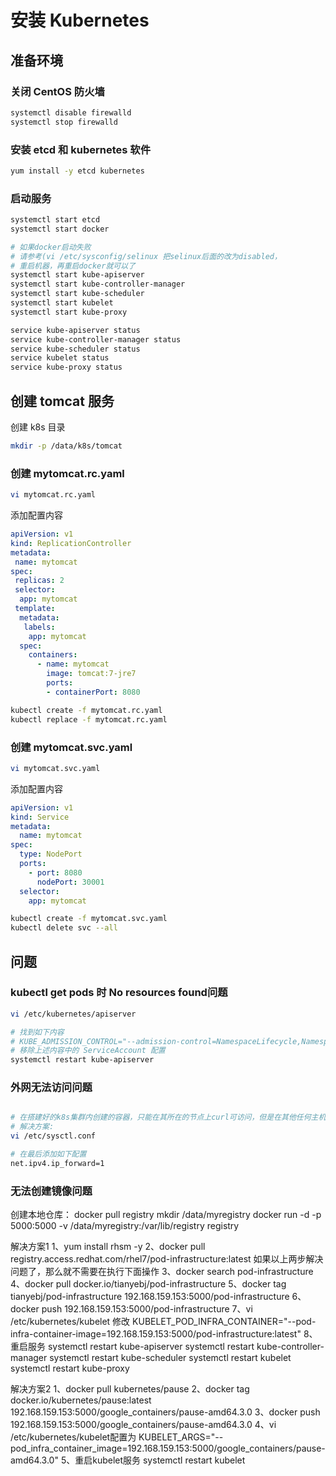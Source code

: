# 安装 Kubernetes

## 准备环境

### 关闭 CentOS 防火墙

```bash
systemctl disable firewalld
systemctl stop firewalld
```

### 安装 etcd 和 kubernetes 软件

```bash
yum install -y etcd kubernetes
```

### 启动服务

```bash
systemctl start etcd
systemctl start docker

# 如果docker启动失败
# 请参考(vi /etc/sysconfig/selinux 把selinux后面的改为disabled，
# 重启机器，再重启docker就可以了
systemctl start kube-apiserver
systemctl start kube-controller-manager
systemctl start kube-scheduler
systemctl start kubelet
systemctl start kube-proxy

service kube-apiserver status
service kube-controller-manager status
service kube-scheduler status
service kubelet status
service kube-proxy status

```

## 创建 tomcat 服务

创建 k8s 目录

```bash
mkdir -p /data/k8s/tomcat
```

### 创建 mytomcat.rc.yaml

```bash
vi mytomcat.rc.yaml
```

添加配置内容

```yaml
apiVersion: v1
kind: ReplicationController
metadata:
 name: mytomcat
spec:
 replicas: 2
 selector:
  app: mytomcat
 template:
  metadata:
   labels:
    app: mytomcat
  spec:
    containers:
      - name: mytomcat
        image: tomcat:7-jre7
        ports:
        - containerPort: 8080

```

```bash
kubectl create -f mytomcat.rc.yaml
kubectl replace -f mytomcat.rc.yaml
```

### 创建 mytomcat.svc.yaml

```bash
vi mytomcat.svc.yaml
```

添加配置内容

```yaml
apiVersion: v1
kind: Service
metadata:
  name: mytomcat
spec:
  type: NodePort
  ports:
    - port: 8080
      nodePort: 30001
  selector:
    app: mytomcat

```

```bash
kubectl create -f mytomcat.svc.yaml
kubectl delete svc --all
```

## 问题

### kubectl get pods 时 No resources found问题

```bash
vi /etc/kubernetes/apiserver

# 找到如下内容
# KUBE_ADMISSION_CONTROL="--admission-control=NamespaceLifecycle,NamespaceExists,LimitRanger,SecurityContextDeny,ServiceAccount,ResourceQuota"
# 移除上述内容中的 ServiceAccount 配置
systemctl restart kube-apiserver

```

### 外网无法访问问题

```bash

# 在搭建好的k8s集群内创建的容器，只能在其所在的节点上curl可访问，但是在其他任何主机上无法访问 容器占用的端口
# 解决方案:
vi /etc/sysctl.conf

# 在最后添加如下配置
net.ipv4.ip_forward=1

```

### 无法创建镜像问题

创建本地仓库：
docker pull registry
mkdir /data/myregistry
docker run -d -p 5000:5000 -v /data/myregistry:/var/lib/registry registry

解决方案1
1、yum install rhsm -y
2、docker pull registry.access.redhat.com/rhel7/pod-infrastructure:latest
  如果以上两步解决问题了，那么就不需要在执行下面操作
3、docker search pod-infrastructure
4、docker pull docker.io/tianyebj/pod-infrastructure
5、docker tag tianyebj/pod-infrastructure 192.168.159.153:5000/pod-infrastructure
6、docker push 192.168.159.153:5000/pod-infrastructure
7、vi /etc/kubernetes/kubelet
  修改 KUBELET_POD_INFRA_CONTAINER="--pod-infra-container-image=192.168.159.153:5000/pod-infrastructure:latest"
8、重启服务
  systemctl restart kube-apiserver
  systemctl restart kube-controller-manager
  systemctl restart kube-scheduler
  systemctl restart kubelet
  systemctl restart kube-proxy

解决方案2
1、docker pull kubernetes/pause
2、docker tag docker.io/kubernetes/pause:latest 192.168.159.153:5000/google_containers/pause-amd64.3.0
3、docker push 192.168.159.153:5000/google_containers/pause-amd64.3.0
4、vi /etc/kubernetes/kubelet配置为
  KUBELET_ARGS="--pod_infra_container_image=192.168.159.153:5000/google_containers/pause-amd64.3.0"
5、重启kubelet服务
  systemctl restart kubelet
